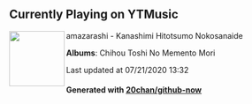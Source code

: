 ## Currently Playing on YTMusic

[<img align="left" width="100" src="https://lh3.googleusercontent.com/VjXHs1xOBi4latSn54f6uXd9DxNiTw8AhJnGl5XYUzHOZB6bG38RcLLUf5OT5s46vKmgEqjOSUtSSWPo">](https://music.youtube.com/channel/UCYYblFFBpnZabWlpz9aAIPA)

amazarashi - Kanashimi Hitotsumo Nokosanaide

**Albums**: Chihou Toshi No Memento Mori

Last updated at 07/21/2020 13:32

#### Generated with [20chan/github-now](https://github.com/20chan/github-now)


<!--
**20chan/20chan** is a ✨ _special_ ✨ repository because its `README.md` (this file) appears on your GitHub profile.

Here are some ideas to get you started:

- 🔭 I’m currently working on ...
- 🌱 I’m currently learning ...
- 👯 I’m looking to collaborate on ...
- 🤔 I’m looking for help with ...
- 💬 Ask me about ...
- 📫 How to reach me: ...
- 😄 Pronouns: ...
- ⚡ Fun fact: ...
-->
